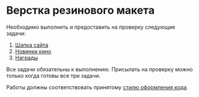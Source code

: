 # Верстка резинового макета

Необходимо выполнить и предоставить на проверку следующие задачи:

1. [Шапка сайта](./header/)
2. [Новинки кино](./poster/)
3. [Награды](./trophy/)

Все задачи обязательны к выполнению. Присылать на проверку можно только когда готовы все три задачи.

Работы должны соответствовать принятому [стилю оформления кода](https://github.com/netology-code/codestyle/tree/master/css).
